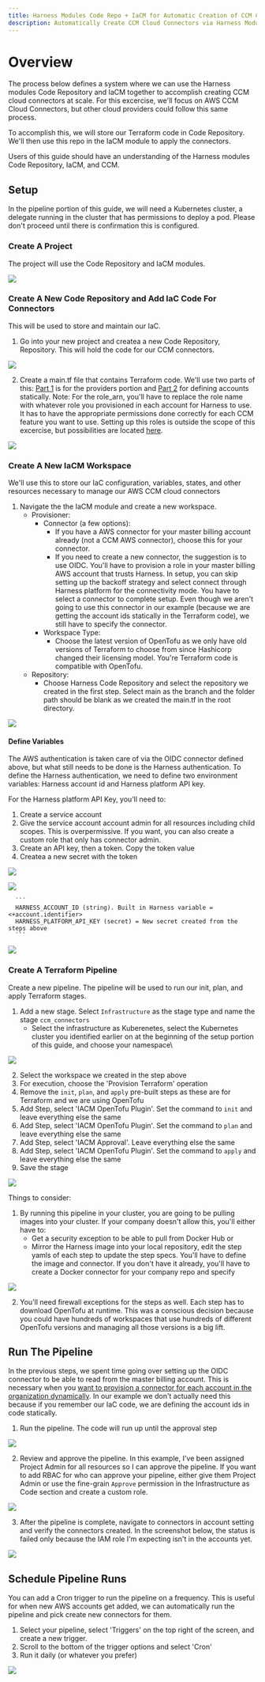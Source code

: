 ```yaml
---
title: Harness Modules Code Repo + IaCM for Automatic Creation of CCM Cloud Connectors
description: Automatically Create CCM Cloud Connectors via Harness Modules Code Repo and IaCM
---
```


# Overview

The process below defines a system where we can use the Harness modules Code Repository and IaCM together to accomplish creating CCM cloud connectors at scale.  For this excercise, we'll focus on AWS CCM Cloud Connectors, but other cloud providers could follow this same process.

To accomplish this, we will store our Terraform code in Code Repository.  We'll then use this repo in the IaCM module to apply the connectors.

Users of this guide should have an understanding of the Harness modules Code Repository, IaCM, and CCM.

## Setup

In the pipeline portion of this guide, we will need a Kubernetes cluster, a delegate running in the cluster that has permissions to deploy a pod.  Please don't proceed until there is confirmation this is configured.

###  Create A Project

The project will use the Code Repository and IaCM modules.

![](../../static/new_project.png)

###  Create A New Code Repository and Add IaC Code For Connectors

This will be used to store and maintain our IaC.

1. Go into your new project and createa a new Code Repository, Repository. This will hold the code for our CCM connectors.

![](../../static/new_code_repo.png)

2. Create a main.tf file that contains Terraform code.  We'll use two parts of this: [Part 1](https://developer.harness.io/kb/cloud-cost-management/articles/best-practices/aws-connectors-and-roles#setup-providers) is for the providers portion and [Part 2](https://developer.harness.io/kb/cloud-cost-management/articles/best-practices/aws-connectors-and-roles#use-the-built-in-locals-value-to-define-the-accounts-statically) for defining accounts statically.  Note: For the role_arn, you'll have to replace the role name with whatever role you provisioned in each account for Harness to use.  It has to have the appropriate permissions done correctly for each CCM feature you want to use.  Setting up this roles is outside the scope of this excercise, but possibilities are located [here](https://developer.harness.io/kb/cloud-cost-management/articles/best-practices/aws-connectors-and-roles#create-roles-in-each-aws-account).

![](../../static/ccm_iacm_main.png)

###  Create A New IaCM Workspace

We'll use this to store our IaC configuration, variables, states, and other resources necessary to manage our AWS CCM cloud connectors

1. Navigate the the IaCM module and create a new workspace.  
    - Provisioner:
        - Connector (a few options): 
            - If you have a AWS connector for your master billing account already (not a CCM AWS connector), choose this for your connector.  
            - If you need to create a new connector, the suggestion is to use OIDC. You'll have to provision a role in your master billing AWS account that trusts Harness.  In setup, you can skip setting up the backoff strategy and select connect through Harness platform for the connectivity mode.  You have to select a connector to complete setup.  Even though we aren't going to use this connector in our example (because we are getting the account ids statically in the Terraform code), we still have to specify the connector.
        - Workspace Type:
            - Choose the latest version of OpenTofu as we only have old versions of Terraform to choose from since Hashicorp changed their licensing model.  You're Terraform code is compatible with OpenTofu.
    - Repository:
        - Choose Harness Code Repository and select the repository we created in the first step.  Select main as the branch and the folder path should be blank as we created the main.tf in the root directory.

![](../../static/ccm_iacm_new_workspace.png)

#### Define Variables

The AWS authentication is taken care of via the OIDC connector defined above, but what still needs to be done is the Harness authentication.  To define the Harness authentication, we need to define two environment variables: Harness account id and Harness platform API key.  

For the Harness platform API Key, you'll need to:

1. Create a service account
2. Give the service account account admin for all resources including child scopes.  This is overpermissive.  If you want, you can also create a custom role that only has connector admin.
3. Create an API key, then a token.  Copy the token value
4. Createa a new secret with the token

![](../../static/service-account-iacm-connectors.png)

![](../../static/iacm-ccm-connector-secret.png)

      ```
      HARNESS_ACCOUNT_ID (string). Built in Harness variable = <+account.identifier>
      HARNESS_PLATFORM_API_KEY (secret) = New secret created from the steps above
      ```

![](../../static/iacm-ccm-variables.png)

###  Create A Terraform Pipeline

Create a new pipeline.  The pipeline will be used to run our init, plan, and apply Terraform stages.

1. Add a new stage.  Select `Infrastructure` as the stage type and name the stage `ccm_connectors`
    - Select the infrastructure as Kuberenetes, select the Kubernetes cluster you identified earlier on at the beginning of the setup portion of this guide, and choose your namespace\

![](../../static/iacm-connector-stage-infra.png)

2. Select the workspace we created in the step above
3. For execution, choose the 'Provision Terraform' operation
4. Remove the `init`, `plan`, and `apply` pre-built steps as these are for Terraform and we are using OpenTofu
5. Add Step, select 'IACM OpenTofu Plugin'.  Set the command to `init` and leave everything else the same
6. Add Step, select 'IACM OpenTofu Plugin'.  Set the command to `plan` and leave everything else the same
8. Add Step, select 'IACM Approval'.  Leave everything else the same
7. Add Step, select 'IACM OpenTofu Plugin'.  Set the command to `apply` and leave everything else the same
8. Save the stage

![](../../static/iacm-complete-stage.png)

Things to consider:

1. By running this pipeline in your cluster, you are going to be pulling images into your cluster. If your company doesn't allow this, you'll either have to:
    - Get a security exception to be able to pull from Docker Hub 
    or 
    - Mirror the Harness image into your local repository, edit the step yamls of each step to update the step specs.  You'll have to define the image and connector.  If you don't have it already, you'll have to create a Docker connector for your company repo and specify

![](../../static/iacm-local-images.png)

2.  You'll need firewall exceptions for the steps as well.  Each step has to download OpenTofu at runtime.  This was a conscious decision because you could have hundreds of workspaces that use hundreds of different OpenTofu versions and managing all those versions is a big lift.

## Run The Pipeline

In the previous steps, we spent time going over setting up the OIDC connector to be able to read from the master billing account. This is necessary when you [want to provision a connector for each account in the organization dynamically](https://developer.harness.io/kb/cloud-cost-management/articles/best-practices/aws-connectors-and-roles#use-the-aws-provider-to-get-all-accounts-in-the-organization).  In our example we don't actually need this because if you remember our IaC code, we are defining the account ids in code statically.

1. Run the pipeline.  The code will run up until the approval step

![](../../static/iacm-pipeline-before-approval.png)

2.  Review and approve the pipeline.  In this example, I've been assigned Project Admin for all resources so I can approve the pipeline.  If you want to add RBAC for who can approve your pipeline, either give them Project Admin or use the fine-grain `Approve` permission in the Infrastructure as Code section and create a custom role.

![](../../static/iacm-role.png)

3. After the pipeline is complete, navigate to connectors in account setting and verify the connectors created.  In the screenshot below, the status is failed only because the IAM role I'm expecting isn't in the accounts yet.

![](../../static/connectors-in-account-settings.png)

## Schedule Pipeline Runs

You can add a Cron trigger to run the pipeline on a frequency.  This is useful for when new AWS accounts get added, we can automatically run the pipeline and pick create new connectors for them.

1. Select your pipeline, select 'Triggers' on the top right of the screen, and create a new trigger.
2. Scroll to the bottom of the trigger options and select 'Cron'
3. Run it daily (or whatever you prefer)

![](../../static/iacm-pipeline-cron.png)